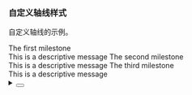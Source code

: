 ### 自定义轴线样式

自定义轴线的示例。

<div class="cell-demo vp-raw">
  <yc-timeline>
    <yc-timeline-item
      label="2017-03-10"
      lineType="dashed">
      The first milestone
      <br />
      <yc-typography-text
        type="secondary"
        :style="{ fontSize: '12px', marginTop: '4px' }">
        This is a descriptive message
      </yc-typography-text>
    </yc-timeline-item>
    <yc-timeline-item
      label="2018-05-12"
      lineType="dashed">
      The second milestone
      <br />
      <yc-typography-text
        type="secondary"
        :style="{ fontSize: '12px', marginTop: '4px' }">
        This is a descriptive message
      </yc-typography-text>
    </yc-timeline-item>
    <yc-timeline-item
      label="2020-09-30"
      lineType="dashed">
      The third milestone
      <br />
      <yc-typography-text
        type="secondary"
        :style="{ fontSize: '12px', marginTop: '4px' }">
        This is a descriptive message
      </yc-typography-text>
    </yc-timeline-item>
  </yc-timeline>
</div>

<details>
<summary>
 <button class="code-btn"  >
    <icon-code />
 </button>
</summary>

```vue
<template>
  <yc-timeline>
    <yc-timeline-item
      label="2017-03-10"
      lineType="dashed">
      The first milestone
      <br />
      <yc-typography-text
        type="secondary"
        :style="{ fontSize: '12px', marginTop: '4px' }">
        This is a descriptive message
      </yc-typography-text>
    </yc-timeline-item>
    <yc-timeline-item
      label="2018-05-12"
      lineType="dashed">
      The second milestone
      <br />
      <yc-typography-text
        type="secondary"
        :style="{ fontSize: '12px', marginTop: '4px' }">
        This is a descriptive message
      </yc-typography-text>
    </yc-timeline-item>
    <yc-timeline-item
      label="2020-09-30"
      lineType="dashed">
      The third milestone
      <br />
      <yc-typography-text
        type="secondary"
        :style="{ fontSize: '12px', marginTop: '4px' }">
        This is a descriptive message
      </yc-typography-text>
    </yc-timeline-item>
  </yc-timeline>
</template>
```

</details>
